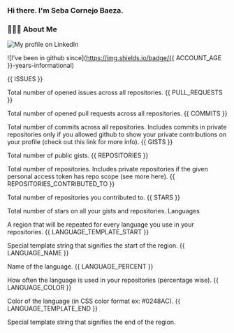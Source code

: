 <h3> Hi there.  I'm Seba Cornejo Baeza.</h3>
<h3> 👨🏻‍💻 About Me </h3>

![My profile on LinkedIn](https://img.shields.io/badge/Seba%20Cornejo%20-LinkedIn-informational?style=appveyor)

![I've been in github since](https://img.shields.io/badge/{{ ACCOUNT_AGE }}-years-informational)
 

{{ ISSUES }}

Total number of opened issues across all repositories.
{{ PULL_REQUESTS }}

Total number of opened pull requests across all repositories.
{{ COMMITS }}

Total number of commits across all repositories. Includes commits in private repositories only if you allowed github to show your private contributions on your profile (check out this link for more info).
{{ GISTS }}

Total number of public gists.
{{ REPOSITORIES }}

Total number of repositories. Includes private repositories if the given personal access token has repo scope (see more here).
{{ REPOSITORIES_CONTRIBUTED_TO }}

Total number of repositories you contributed to.
{{ STARS }}

Total number of stars on all your gists and repositories.
Languages

A region that will be repeated for every language you use in your repositories.
{{ LANGUAGE_TEMPLATE_START }}

Special template string that signifies the start of the region.
{{ LANGUAGE_NAME }}

Name of the language.
{{ LANGUAGE_PERCENT }}

How often the language is used in your repositories (percentage wise).
{{ LANGUAGE_COLOR }}

Color of the language (in CSS color format ex: #0248AC).
{{ LANGUAGE_TEMPLATE_END }}

Special template string that signifies the end of the region.
